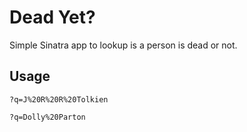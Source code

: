 Dead Yet?
=========

Simple Sinatra app to lookup is a person is dead or not.

Usage
-----

`?q=J%20R%20R%20Tolkien`

`?q=Dolly%20Parton`
